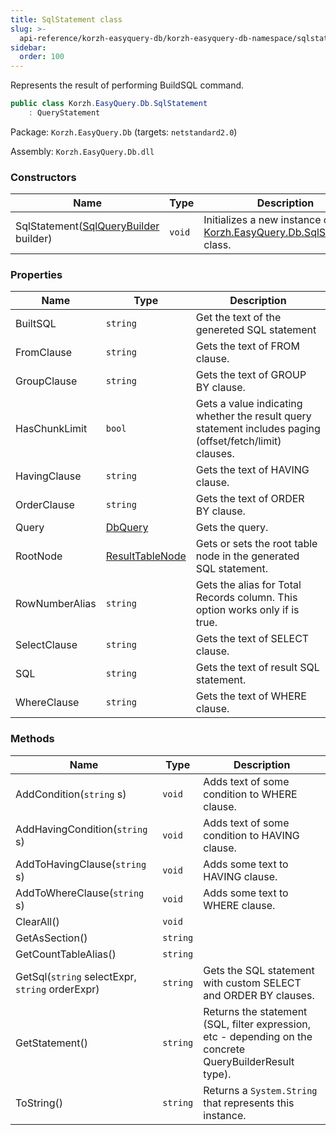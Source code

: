 ```yaml
---
title: SqlStatement class
slug: >-
  api-reference/korzh-easyquery-db/korzh-easyquery-db-namespace/sqlstatement-class
sidebar:
  order: 100
---
```


Represents the result of performing BuildSQL command.
```csharp
public class Korzh.EasyQuery.Db.SqlStatement
    : QueryStatement

```
Package: `Korzh.EasyQuery.Db` (targets: `netstandard2.0`)

Assembly: `Korzh.EasyQuery.Db.dll`

### Constructors

| Name | Type | Description | 
| --- | --- | --- | 
| SqlStatement([SqlQueryBuilder](/easyquery/docs/api-reference/korzh-easyquery-db/korzh-easyquery-db-namespace/sqlquerybuilder-class) builder) | `void` | Initializes a new instance of the [Korzh.EasyQuery.Db.SqlStatement](/easyquery/docs/api-reference/korzh-easyquery-db/korzh-easyquery-db-namespace/sqlstatement-class) class. | 


### Properties

| Name | Type | Description | 
| --- | --- | --- | 
| BuiltSQL | `string` | Get the text of the genereted SQL statement | 
| FromClause | `string` | Gets the text of FROM clause. | 
| GroupClause | `string` | Gets the text of GROUP BY clause. | 
| HasChunkLimit | `bool` | Gets a value indicating whether the result query statement includes paging (offset/fetch/limit) clauses. | 
| HavingClause | `string` | Gets the text of HAVING clause. | 
| OrderClause | `string` | Gets the text of ORDER BY clause. | 
| Query | [DbQuery](/easyquery/docs/api-reference/korzh-easyquery-db/korzh-easyquery-db-namespace/dbquery-class) | Gets the query. | 
| RootNode | [ResultTableNode](/easyquery/docs/api-reference/korzh-easyquery-db/korzh-easyquery-db-namespace/resulttablenode-class) | Gets or sets the root table node in the generated SQL statement. | 
| RowNumberAlias | `string` | Gets the alias for Total Records column.  This option works only if <see cref="P:Korzh.EasyQuery.Db.SqlFormats.LegacyPaging"></see> is true. | 
| SelectClause | `string` | Gets the text of SELECT clause. | 
| SQL | `string` | Gets the text of result SQL statement. | 
| WhereClause | `string` | Gets the text of WHERE clause. | 


### Methods

| Name | Type | Description | 
| --- | --- | --- | 
| AddCondition(`string` s) | `void` | Adds text of some condition to WHERE clause. | 
| AddHavingCondition(`string` s) | `void` | Adds text of some condition to HAVING clause. | 
| AddToHavingClause(`string` s) | `void` | Adds some text to HAVING clause. | 
| AddToWhereClause(`string` s) | `void` | Adds some text to WHERE clause. | 
| ClearAll() | `void` |  | 
| GetAsSection() | `string` |  | 
| GetCountTableAlias() | `string` |  | 
| GetSql(`string` selectExpr, `string` orderExpr) | `string` | Gets the SQL statement with custom SELECT and ORDER BY clauses. | 
| GetStatement() | `string` | Returns the statement (SQL, filter expression, etc - depending on the concrete QueryBuilderResult type). | 
| ToString() | `string` | Returns a `System.String` that represents this instance. |
